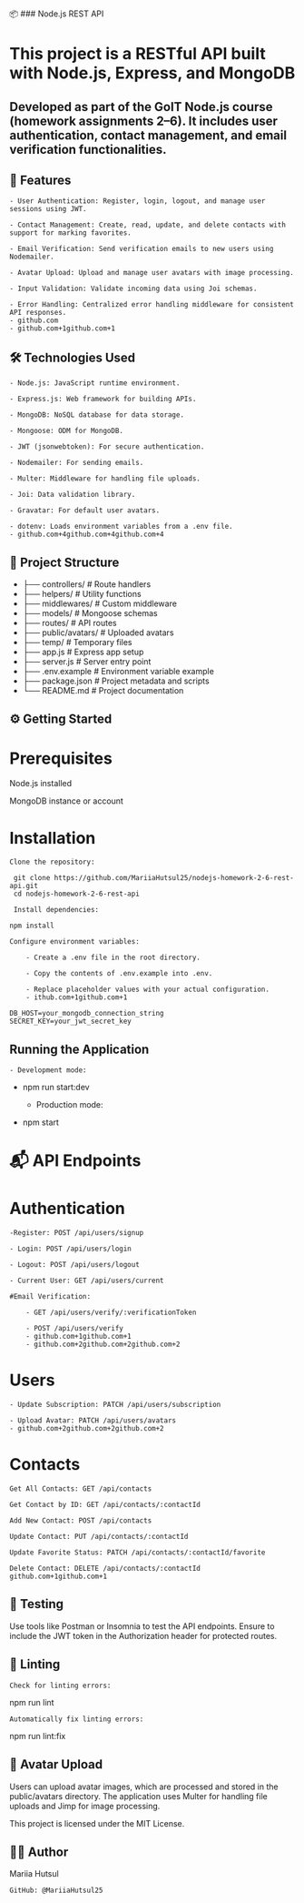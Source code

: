 📦 ### Node.js REST API

# This project is a RESTful API built with Node.js, Express, and MongoDB
## Developed as part of the GoIT Node.js course (homework assignments 2–6). It includes user authentication, contact management, and email verification functionalities.

## 🚀 Features

    - User Authentication: Register, login, logout, and manage user sessions using JWT.

    - Contact Management: Create, read, update, and delete contacts with support for marking favorites.

    - Email Verification: Send verification emails to new users using Nodemailer.

    - Avatar Upload: Upload and manage user avatars with image processing.

    - Input Validation: Validate incoming data using Joi schemas.

    - Error Handling: Centralized error handling middleware for consistent API responses.
    - github.com
    - github.com+1github.com+1

## 🛠️ Technologies Used

    - Node.js: JavaScript runtime environment.

    - Express.js: Web framework for building APIs.

    - MongoDB: NoSQL database for data storage.

    - Mongoose: ODM for MongoDB.

    - JWT (jsonwebtoken): For secure authentication.

    - Nodemailer: For sending emails.

    - Multer: Middleware for handling file uploads.

    - Joi: Data validation library.

    - Gravatar: For default user avatars.

    - dotenv: Loads environment variables from a .env file.
    - github.com+4github.com+4github.com+4

## 📂 Project Structure

- ├── controllers/        # Route handlers
- ├── helpers/            # Utility functions
- ├── middlewares/        # Custom middleware
- ├── models/             # Mongoose schemas
- ├── routes/             # API routes
- ├── public/avatars/     # Uploaded avatars
- ├── temp/               # Temporary files
- ├── app.js              # Express app setup
- ├── server.js           # Server entry point
- ├── .env.example        # Environment variable example
- ├── package.json        # Project metadata and scripts
- └── README.md           # Project documentation

## ⚙️ Getting Started
# Prerequisites

   Node.js installed

   MongoDB instance or account

# Installation

    Clone the repository:

     git clone https://github.com/MariiaHutsul25/nodejs-homework-2-6-rest-api.git
     cd nodejs-homework-2-6-rest-api

     Install dependencies:

    npm install

    Configure environment variables:

        - Create a .env file in the root directory.

        - Copy the contents of .env.example into .env.

        - Replace placeholder values with your actual configuration.
        - ithub.com+1github.com+1

    DB_HOST=your_mongodb_connection_string
    SECRET_KEY=your_jwt_secret_key

## Running the Application

    - Development mode:

  - npm run start:dev

    - Production mode:

  - npm start

# 📬 API Endpoints
# Authentication

    -Register: POST /api/users/signup

    - Login: POST /api/users/login

    - Logout: POST /api/users/logout

    - Current User: GET /api/users/current

    #Email Verification:

        - GET /api/users/verify/:verificationToken

        - POST /api/users/verify
        - github.com+1github.com+1
        - github.com+2github.com+2github.com+2

# Users

    - Update Subscription: PATCH /api/users/subscription

    - Upload Avatar: PATCH /api/users/avatars
    - github.com+2github.com+2github.com+2

# Contacts

    Get All Contacts: GET /api/contacts

    Get Contact by ID: GET /api/contacts/:contactId

    Add New Contact: POST /api/contacts

    Update Contact: PUT /api/contacts/:contactId

    Update Favorite Status: PATCH /api/contacts/:contactId/favorite

    Delete Contact: DELETE /api/contacts/:contactId
    github.com+1github.com+1

## 🧪 Testing

Use tools like Postman or Insomnia to test the API endpoints. Ensure to include the JWT token in the Authorization header for protected routes.
## 🧹 Linting

    Check for linting errors:

  npm run lint

    Automatically fix linting errors:

  npm run lint:fix

## 📸 Avatar Upload

Users can upload avatar images, which are processed and stored in the public/avatars directory. The application uses Multer for handling file uploads and Jimp for image processing.

This project is licensed under the MIT License.
## 🙋‍♀️ Author

Mariia Hutsul

    GitHub: @MariiaHutsul25

